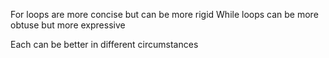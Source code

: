 For loops are more concise but can be more rigid
While loops can be more obtuse but more expressive

Each can be better in different circumstances